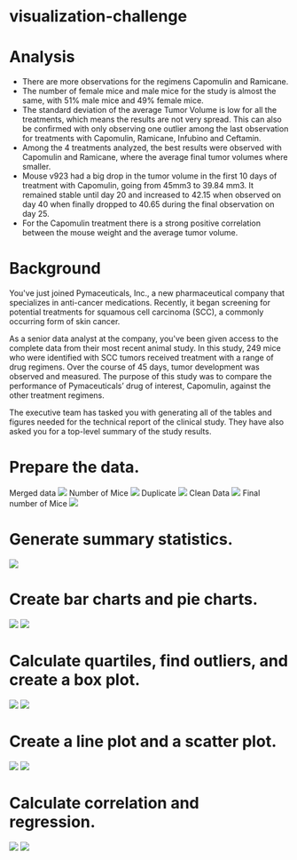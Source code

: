 # visualization-challenge

# Analysis
- There are more observations for the regimens Capomulin and Ramicane.
- The number of female mice and male mice for the study is almost the same, with 51% male mice and 49% female mice.
- The standard deviation of the average Tumor Volume is low for all the treatments, which means the results are not very spread. This can also be confirmed with only observing one outlier among the last observation for treatments with Capomulin, Ramicane, Infubino and Ceftamin.
- Among the 4 treatments analyzed, the best results were observed with Capomulin and Ramicane, where the average final tumor volumes where smaller.
- Mouse v923 had a big drop in the tumor volume in the first 10 days of treatment with Capomulin, going from 45mm3 to 39.84 mm3. It remained stable until day 20 and increased to 42.15 when observed on day 40 when finally dropped to 40.65 during the final observation on day 25.
- For the Capomulin treatment there is a strong positive correlation between the mouse weight and the average tumor volume.

# Background

You've just joined Pymaceuticals, Inc., a new pharmaceutical company that specializes in anti-cancer medications. Recently, it began screening for potential treatments for squamous cell carcinoma (SCC), a commonly occurring form of skin cancer.

As a senior data analyst at the company, you've been given access to the complete data from their most recent animal study. In this study, 249 mice who were identified with SCC tumors received treatment with a range of drug regimens. Over the course of 45 days, tumor development was observed and measured. The purpose of this study was to compare the performance of Pymaceuticals’ drug of interest, Capomulin, against the other treatment regimens.

The executive team has tasked you with generating all of the tables and figures needed for the technical report of the clinical study. They have also asked you for a top-level summary of the study results.

# Prepare the data.
Merged data
![](Pymaceuticals/images/1.png)
Number of Mice
![](Pymaceuticals/images/2.png)
Duplicate
![](Pymaceuticals/images/3.png)
Clean Data
![](Pymaceuticals/images/4.png)
Final number of Mice
![](Pymaceuticals/images/5.png)

# Generate summary statistics.
![](Pymaceuticals/images/6.png)

# Create bar charts and pie charts.
![](Pymaceuticals/images/7.png)
![](Pymaceuticals/images/8.png)

# Calculate quartiles, find outliers, and create a box plot.
![](Pymaceuticals/images/9.png)
![](Pymaceuticals/images/10.png)

# Create a line plot and a scatter plot.
![](Pymaceuticals/images/11.png)
![](Pymaceuticals/images/12.png)

# Calculate correlation and regression.
![](Pymaceuticals/images/13.png)
![](Pymaceuticals/images/14.png)